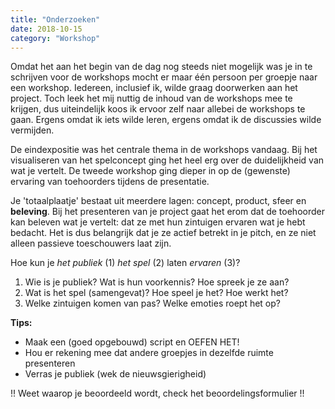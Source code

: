 ```yaml
---
title: "Onderzoeken"
date: 2018-10-15
category: "Workshop"
---
```

Omdat het aan het begin van de dag nog steeds niet mogelijk was je in te schrijven voor de workshops mocht er maar één persoon per groepje naar een workshop. Iedereen, inclusief ik, wilde graag doorwerken aan het project. Toch leek het mij nuttig de inhoud van de workshops mee te krijgen, dus uiteindelijk koos ik ervoor zelf naar allebei de workshops te gaan. Ergens omdat ik iets wilde leren, ergens omdat ik de discussies wilde vermijden.

De eindexpositie was het centrale thema in de workshops vandaag. Bij het visualiseren van het spelconcept ging het heel erg over de duidelijkheid van wat je vertelt. De tweede workshop ging dieper in op de (gewenste) ervaring van toehoorders tijdens de presentatie.

Je 'totaalplaatje' bestaat uit meerdere lagen: concept, product, sfeer en **beleving**.
Bij het presenteren van je project gaat het erom dat de toehoorder kan beleven wat je vertelt: dat ze met hun zintuigen ervaren wat je hebt bedacht. Het is dus belangrijk dat je ze actief betrekt in je pitch, en ze niet alleen passieve toeschouwers laat zijn.

Hoe kun je *het publiek* (1) *het spel* (2) laten *ervaren* (3)?
1. Wie is je publiek? Wat is hun voorkennis? Hoe spreek je ze aan?
2. Wat is het spel (samengevat)? Hoe speel je het? Hoe werkt het?
3. Welke zintuigen komen van pas? Welke emoties roept het op?

**Tips:**
- Maak een (goed opgebouwd) script en OEFEN HET! 
- Hou er rekening mee dat andere groepjes in dezelfde ruimte presenteren
- Verras je publiek (wek de nieuwsgierigheid)
 
!! Weet waarop je beoordeeld wordt, check het beoordelingsformulier !!
 